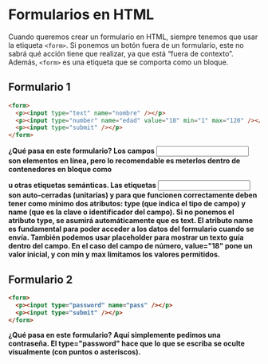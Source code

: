 # Formularios en HTML

Cuando queremos crear un formulario en HTML, siempre tenemos que usar la etiqueta `<form>`. Si ponemos un botón fuera de un formulario, este no sabrá qué acción tiene que realizar, ya que está “fuera de contexto”. Además, `<form>` es una etiqueta que se comporta como un bloque.

## Formulario 1
```html
<form>
  <p><input type="text" name="nombre" /></p>
  <p><input type="number" name="edad" value="18" min="1" max="120" /></p>
  <p><input type="submit" /></p>
</form>
```
<strong>¿Qué pasa en este formulario?<strong>
Los campos <input> son elementos en línea, pero lo recomendable es meterlos dentro de contenedores en bloque como <p> u otras etiquetas semánticas. Las etiquetas <input> son auto-cerradas (unitarias) y para que funcionen correctamente deben tener como mínimo dos atributos: type (que indica el tipo de campo) y name (que es la clave o identificador del campo).
Si no ponemos el atributo type, se asumirá automáticamente que es text. El atributo name es fundamental para poder acceder a los datos del formulario cuando se envía.
También podemos usar placeholder para mostrar un texto guía dentro del campo. En el caso del campo de número, value="18" pone un valor inicial, y con min y max limitamos los valores permitidos.

## Formulario 2
```html
<form>
  <p><input type="password" name="pass" /></p>
  <p><input type="submit" /></p>
</form>
```
<strong>¿Qué pasa en este formulario?<strong>
Aquí simplemente pedimos una contraseña. El type="password" hace que lo que se escriba se oculte visualmente (con puntos o asteriscos).

